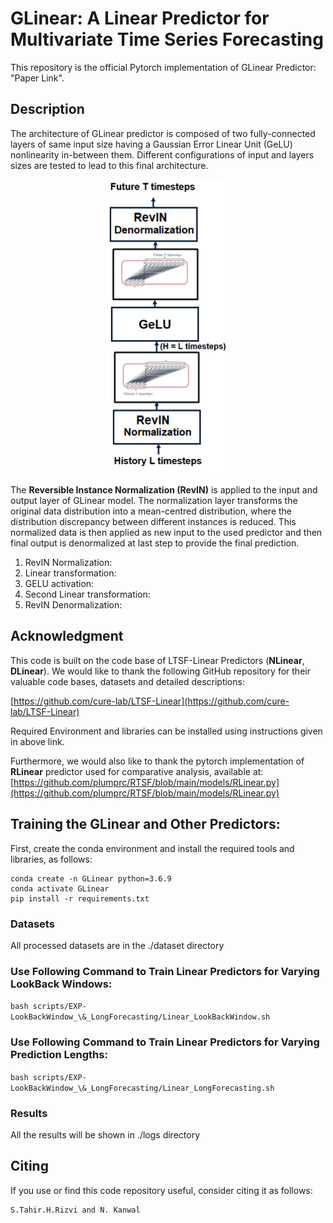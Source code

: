 # GLinear: A Linear Predictor for Multivariate Time Series Forecasting
This repository is the official Pytorch implementation of GLinear Predictor: "Paper Link".

## Description

The architecture of GLinear predictor is composed of two fully-connected layers of same input size having a Gaussian Error Linear Unit (GeLU) nonlinearity in-between them. Different configurations of input and layers sizes are tested to lead to this final architecture. 

<p align="center">
  <img src="/Extra/Glinear.png" alt="GitHub Logo" width="200"/>
</p>

The **Reversible Instance Normalization (RevIN)**  is applied to the input and output layer of GLinear model. The normalization layer transforms the original data distribution into a mean-centred distribution, where the distribution discrepancy between different instances is reduced. This normalized data is then applied as new input to the used predictor and then final output is denormalized at last step to provide the final prediction.

1. RevIN Normalization:
2. Linear transformation:
3. GELU activation:
4. Second Linear transformation:
5. RevIN Denormalization:




## Acknowledgment
This code is built on the code base of LTSF-Linear Predictors (**NLinear**, **DLinear**). We would like to thank the following GitHub repository for their valuable code bases, datasets and detailed descriptions:

[https://github.com/cure-lab/LTSF-Linear](https://github.com/cure-lab/LTSF-Linear)

Required Environment and libraries can be installed using instructions given in above link. 

Furthermore, we would also like to thank the pytorch implementation of **RLinear** predictor used for comparative analysis, available at:
[https://github.com/plumprc/RTSF/blob/main/models/RLinear.py](https://github.com/plumprc/RTSF/blob/main/models/RLinear.py)

## Training the GLinear and Other Predictors:

First, create the conda environment and install the required tools and libraries, as follows:

```
conda create -n GLinear python=3.6.9
conda activate GLinear
pip install -r requirements.txt
```

### Datasets
All processed datasets are in the ./dataset directory

### Use Following Command to Train Linear Predictors for Varying LookBack Windows: 
```bash scripts/EXP-LookBackWindow_\&_LongForecasting/Linear_LookBackWindow.sh```

### Use Following Command to Train Linear Predictors for Varying Prediction Lengths: 
```bash scripts/EXP-LookBackWindow_\&_LongForecasting/Linear_LongForecasting.sh```

### Results
All the results will be shown in ./logs directory

## Citing
If you use or find this code repository useful, consider citing it as follows:
```
S.Tahir.H.Rizvi and N. Kanwal
```





